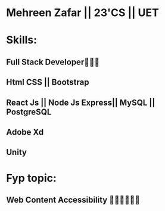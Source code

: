# Mehreen Zafar || 23'CS || UET 
# Skills:
   ## Full Stack Developer👩🏻‍💻
   ## Html CSS || Bootstrap
   ## React Js || Node Js Express|| MySQL || PostgreSQL
   ## Adobe Xd 
   ## Unity 
# Fyp topic:
   ## Web Content Accessibility 🙅🏻‍♀️🧏🏻‍♀️ 
   


     

